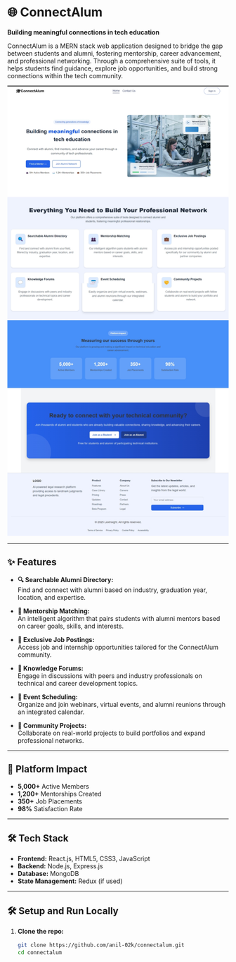 # 🌐 ConnectAlum

**Building meaningful connections in tech education**  

ConnectAlum is a MERN stack web application designed to bridge the gap between students and alumni, fostering mentorship, career advancement, and professional networking. Through a comprehensive suite of tools, it helps students find guidance, explore job opportunities, and build strong connections within the tech community.

![ConnectAlum Screenshot](https://github.com/anil-02k/connectalum/blob/main/Screenshot_2025-03-08-08-57-15-51_92460851df6f172a4592fca41cc2d2e6.jpg)

---

## ✨ Features

- **🔍 Searchable Alumni Directory:**  
  Find and connect with alumni based on industry, graduation year, location, and expertise.  

- **🤝 Mentorship Matching:**  
  An intelligent algorithm that pairs students with alumni mentors based on career goals, skills, and interests.  

- **💼 Exclusive Job Postings:**  
  Access job and internship opportunities tailored for the ConnectAlum community.  

- **💬 Knowledge Forums:**  
  Engage in discussions with peers and industry professionals on technical and career development topics.  

- **📅 Event Scheduling:**  
  Organize and join webinars, virtual events, and alumni reunions through an integrated calendar.  

- **🌱 Community Projects:**  
  Collaborate on real-world projects to build portfolios and expand professional networks.  

---

## 🚀 Platform Impact

- **5,000+** Active Members  
- **1,200+** Mentorships Created  
- **350+** Job Placements  
- **98%** Satisfaction Rate  

---

## 🛠️ Tech Stack

- **Frontend:** React.js, HTML5, CSS3, JavaScript  
- **Backend:** Node.js, Express.js  
- **Database:** MongoDB  
- **State Management:** Redux (if used)  

---

## 🛠️ Setup and Run Locally

1. **Clone the repo:**  
   ```bash
   git clone https://github.com/anil-02k/connectalum.git
   cd connectalum
